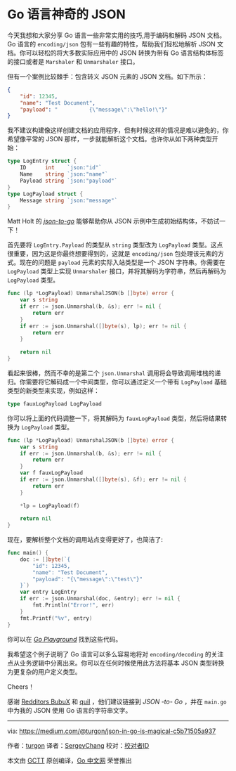 # Go 语言神奇的 JSON

今天我想和大家分享 Go 语言一些非常实用的技巧,用于编码和解码 JSON 文档。Go 语言的  `encoding/json` 包有一些有趣的特性，帮助我们轻松地解析 JSON 文档。你可以轻松的将大多数实际应用中的 JSON 转换为带有 Go 语言结构体标签的接口或者是 `Marshaler` 和 `Unmarshaler` 接口。

但有一个案例比较棘手：包含转义 JSON 元素的 JSON 文档。如下所示：

```json
{
    "id": 12345,
    "name": "Test Document",
    "payload": "          {\"message\":\"hello!\"}"
}
```

我不建议构建像这样创建文档的应用程序，但有时候这样的情况是难以避免的，你希望像平常的 JSON 那样，一步就能解析这个文档。也许你从如下两种类型开始：

```go
type LogEntry struct {
    ID      int    `json:"id"`
    Name    string `json:"name"`
    Payload string `json:"payload"`
}
type LogPayload struct {
    Message string `json:"message"`
}
```

Matt Holt 的 [*json-to-go*](https://mholt.github.io/json-to-go/) 能够帮助你从 JSON 示例中生成初始结构体，不妨试一下！

首先要将 `LogEntry.Payload` 的类型从 `string` 类型改为 `LogPayload` 类型。这点很重要，因为这是你最终想要得到的，这就是 `encoding/json` 包处理该元素的方式。现在的问题是 `payload` 元素的实际入站类型是一个 JSON 字符串。你需要在 `LogPayload` 类型上实现 `Unmarshaler` 接口，并将其解码为字符串，然后再解码为 `LogPayload` 类型。

```go
func (lp *LogPayload) UnmarshalJSON(b []byte) error {
    var s string
    if err := json.Unmarshal(b, &s); err != nil {
        return err
    }
    if err := json.Unmarshal([]byte(s), lp); err != nil {
        return err
    }
 
    return nil
}
```

看起来很棒，然而不幸的是第二个 `json.Unmarshal` 调用将会导致调用堆栈的递归。你需要将它解码成一个中间类型，你可以通过定义一个带有 `LogPayload` 基础类型的新类型来实现，例如这样：

```go
type fauxLogPayload LogPayload
```

你可以将上面的代码调整一下，将其解码为 `fauxLogPayload` 类型，然后将结果转换为 `LogPayload` 类型。


```go
func (lp *LogPayload) UnmarshalJSON(b []byte) error {
    var s string
    if err := json.Unmarshal(b, &s); err != nil {
        return err
    }
    var f fauxLogPayload
    if err := json.Unmarshal([]byte(s), &f); err != nil {
        return err
    }
 
    *lp = LogPayload(f)
 
    return nil
}
```


现在，要解析整个文档的调用站点变得更好了，也简洁了:

```go
func main() {
    doc := []byte(`{
        "id": 12345,
        "name": "Test Document",
        "payload": "{\"message\":\"test\"}"
    }`)
    var entry LogEntry
    if err := json.Unmarshal(doc, &entry); err != nil {
        fmt.Println("Error!", err)
    }
    fmt.Printf("%v", entry)
}
```

你可以在 [*Go Playground*](https://play.golang.org/p/8l4K4GCF--U) 找到这些代码。

我希望这个例子说明了 Go 语言可以多么容易地将对  `encoding/decoding` 的关注点从业务逻辑中分离出来。你可以在任何时候使用此方法将基本 JSON 类型转换为更复杂的用户定义类型。

Cheers！

感谢 [Redditors BubuX](https://www.reddit.com/r/golang/comments/801c4i/json_in_go_is_magical/dusgzny/) 和 [quiI](https://www.reddit.com/r/golang/comments/801c4i/json_in_go_is_magical/duso6pc/) ，他们建议链接到 *JSON -to- Go* ，并在 `main.go` 中为我的 JSON 使用 Go 语言的字符串文字。


----------------

via: https://medium.com/@turgon/json-in-go-is-magical-c5b71505a937

作者：[turgon](https://medium.com/@turgon)
译者：[SergeyChang](https://github.com/SergeyChang)
校对：[校对者ID](https://github.com/校对者ID)

本文由 [GCTT](https://github.com/studygolang/GCTT) 原创编译，[Go 中文网](https://studygolang.com/) 荣誉推出


